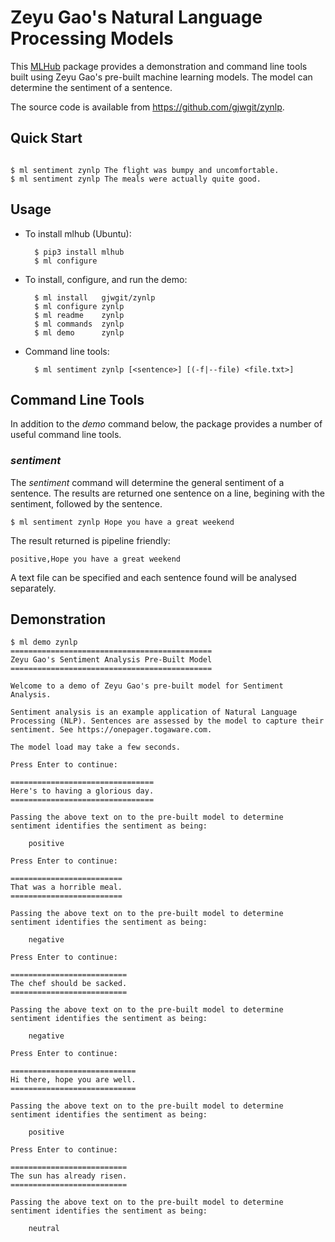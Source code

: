 # Zeyu Gao's Natural Language Processing Models

This [MLHub](https://mlhub.ai) package provides a demonstration and
command line tools built using Zeyu Gao's pre-built machine learning
models. The model can determine the sentiment of a sentence.

The source code is available from
<https://github.com/gjwgit/zynlp>.

## Quick Start

```console

$ ml sentiment zynlp The flight was bumpy and uncomfortable.
$ ml sentiment zynlp The meals were actually quite good.
```

## Usage

- To install mlhub (Ubuntu):

		$ pip3 install mlhub
		$ ml configure

- To install, configure, and run the demo:

		$ ml install   gjwgit/zynlp
		$ ml configure zynlp
		$ ml readme    zynlp
		$ ml commands  zynlp
		$ ml demo      zynlp
		
- Command line tools:

		$ ml sentiment zynlp [<sentence>] [(-f|--file) <file.txt>]
    
## Command Line Tools

In addition to the *demo* command below, the package provides a number
of useful command line tools.

### *sentiment*

The *sentiment* command will determine the general sentiment of a
sentence. The results are returned one sentence on a line, begining
with the sentiment, followed by the sentence.


```console
$ ml sentiment zynlp Hope you have a great weekend
```

The result returned is pipeline friendly:

```console
positive,Hope you have a great weekend
```

A text file can be specified and each sentence found will be analysed
separately.

## Demonstration

```console
$ ml demo zynlp
=============================================
Zeyu Gao's Sentiment Analysis Pre-Built Model
=============================================

Welcome to a demo of Zeyu Gao's pre-built model for Sentiment
Analysis.

Sentiment analysis is an example application of Natural Language
Processing (NLP). Sentences are assessed by the model to capture their
sentiment. See https://onepager.togaware.com.

The model load may take a few seconds.

Press Enter to continue: 

================================
Here's to having a glorious day.
================================

Passing the above text on to the pre-built model to determine
sentiment identifies the sentiment as being:

	positive

Press Enter to continue: 

=========================
That was a horrible meal.
=========================

Passing the above text on to the pre-built model to determine
sentiment identifies the sentiment as being:

	negative

Press Enter to continue: 

==========================
The chef should be sacked.
==========================

Passing the above text on to the pre-built model to determine
sentiment identifies the sentiment as being:

	negative

Press Enter to continue: 

============================
Hi there, hope you are well.
============================

Passing the above text on to the pre-built model to determine
sentiment identifies the sentiment as being:

	positive

Press Enter to continue: 

==========================
The sun has already risen.
==========================

Passing the above text on to the pre-built model to determine
sentiment identifies the sentiment as being:

	neutral

```

